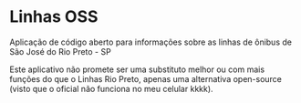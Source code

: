 # Linhas OSS

Aplicação de código aberto para informações sobre as linhas de ônibus de São José do Rio Preto - SP

Este aplicativo não promete ser uma substituto melhor ou com mais funções do que o Linhas Rio Preto, apenas uma alternativa open-source (visto que o oficial não funciona no meu celular kkkk).
